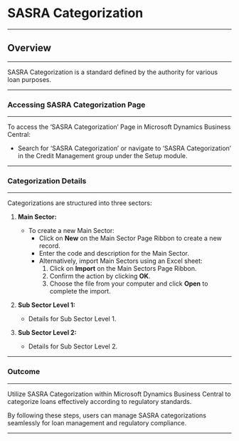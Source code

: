 # SASRA Categorization
---

## Overview
---

SASRA Categorization is a standard defined by the authority for various loan purposes.

---
### Accessing SASRA Categorization Page
---

To access the ‘SASRA Categorization’ Page in Microsoft Dynamics Business Central:

- Search for ‘SASRA Categorization’ or navigate to ‘SASRA Categorization’ in the Credit Management group under the Setup module.

---
### Categorization Details
---

Categorizations are structured into three sectors:

1. **Main Sector:**

   - To create a new Main Sector:
     - Click on **New** on the Main Sector Page Ribbon to create a new record.
     - Enter the code and description for the Main Sector.
     - Alternatively, import Main Sectors using an Excel sheet:
       1. Click on **Import** on the Main Sectors Page Ribbon.
       2. Confirm the action by clicking **OK**.
       3. Choose the file from your computer and click **Open** to complete the import.

   <!-- ![Main Sector Import](./screenshots/main_sector_import.png) -->

2. **Sub Sector Level 1:**

   - Details for Sub Sector Level 1.

3. **Sub Sector Level 2:**

   - Details for Sub Sector Level 2.

---
### Outcome
---

Utilize SASRA Categorization within Microsoft Dynamics Business Central to categorize loans effectively according to regulatory standards.

By following these steps, users can manage SASRA categorizations seamlessly for loan management and regulatory compliance.

---
